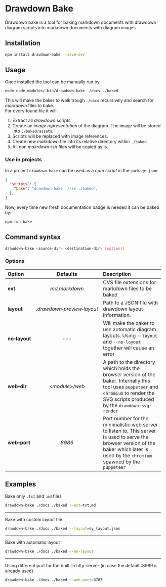# Drawdown Bake
Drawdown bake is a tool for baking markdown documents with drawdown diagram scripts into markdown documents with diagram images

## Installation

```bash
npm install drawdown-bake --save-dev
```

## Usage
Once installed the tool can be manually run by
```bash
node node_modules/.bin/drawdown-bake ./docs ./baked
```
This will make the baker to walk trough `./docs` recursively and search for _markdown_ files to bake.<br>
For every found file it will:
1. Extract all _drawdown_ scripts.
2. Create an _image representation_ of the diagram. The image will be stored into `./baked/assets`.
3. Scripts will be replaced with image references.
4. Create new _makrdown_ file into its relative directory within `./baked`.
5. All non _makrdown_-ish files will be copied as is.

### Use in projects
In a project `drawdawn-bake` can be used as a _npm script_ in the `package.json`:

```json
{
  "scripts": {
    "bake": "drawdown-bake ./src ./baked",
  },
}
```
Now, every time new fresh documentation badge is needed it can be baked by:
```bash
npm run bake
```

## Command syntax

```bash
drawdown-bake <source-dir> <destination-dir> [options]
```
### Options

Option   |         Defaults         | Description
:--------|:------------------------:|:--------------------------
**ext**      |      _md,markdown_        | CVS file extensions for markdown files to be baked
**layout**   | _.drawdown&#8209;preview&#8209;layout_ | Path to a JSON file with drawdown layout information.
**no&#8209;layout**  | ---  | Will make the baker to use automatic diagram layouts. Using `--layout` and `--no-layout` together will cause an error
**web&#8209;dir**  |    _&lt;module>/web_     | A path to the directory which holds the browser version of the baker. Internally this tool uses `puppeteer` and `chromium` to render the SVG scripts produced by the `drawdown-svg-render`
**web&#8209;port** |           _8989_           | Port number for the minimalistic web server to listen to. This server is used to serve the browser version of the baker which later is used by the `chromium` spawned by the `puppeteer`

## Examples

Bake only `.txt` and `.md` files
```bash
drawdown-bake ./docs ./baked --ext=txt,md
```
---
Bake with custom layout file
```bash
drawdown-bake ./docs ./baked --layout=my_layout.json
```
---
Bake with automatic layout
```bash
drawdown-bake ./docs ./baked --no-layout
```
---
Using different port for the built-in http-server (in case the default :8989 is already used)
```bash
drawdown-bake ./docs ./baked --web-port=8787
```
